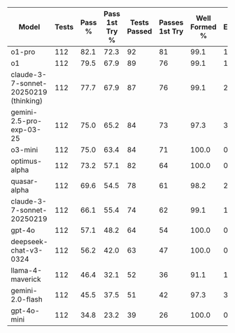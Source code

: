 | Model | Tests | Pass % | Pass 1st Try % | Tests Passed | Passes 1st Try | Well Formed % | Errors | Sec/Test | Total Cost ($) | Cost/Test ($) |
| --- | --- | --- | --- | --- | --- | --- | --- | --- | --- | --- |
| o1-pro | 112 | 82.1 | 72.3 | 92 | 81 | 99.1 | 1 | 301.6 | 275.04 | 2.4558 |
| o1 | 112 | 79.5 | 67.9 | 89 | 76 | 99.1 | 1 | 49.3 | 29.22 | 0.2609 |
| claude-3-7-sonnet-20250219 (thinking) | 112 | 77.7 | 67.9 | 87 | 76 | 99.1 | 2 | 79.5 | 12.55 | 0.1120 |
| gemini-2.5-pro-exp-03-25 | 112 | 75.0 | 65.2 | 84 | 73 | 97.3 | 3 | 40.9 | 0.00 | 0.0000 |
| o3-mini | 112 | 75.0 | 63.4 | 84 | 71 | 100.0 | 0 | 37.5 | 2.13 | 0.0190 |
| optimus-alpha | 112 | 73.2 | 57.1 | 82 | 64 | 100.0 | 0 | 8.4 | 0.00 | 0.0000 |
| quasar-alpha | 112 | 69.6 | 54.5 | 78 | 61 | 98.2 | 2 | 7.4 | 0.00 | 0.0000 |
| claude-3-7-sonnet-20250219 | 112 | 66.1 | 55.4 | 74 | 62 | 99.1 | 1 | 15.9 | 3.80 | 0.0340 |
| gpt-4o | 112 | 57.1 | 48.2 | 64 | 54 | 100.0 | 0 | 12.4 | 1.60 | 0.0143 |
| deepseek-chat-v3-0324 | 112 | 56.2 | 42.0 | 63 | 47 | 100.0 | 0 | 59.2 | 0.41 | 0.0037 |
| llama-4-maverick | 112 | 46.4 | 32.1 | 52 | 36 | 91.1 | 10 | 16.0 | 0.00 | 0.0000 |
| gemini-2.0-flash | 112 | 45.5 | 37.5 | 51 | 42 | 97.3 | 3 | 4.9 | 0.08 | 0.0007 |
| gpt-4o-mini | 112 | 34.8 | 23.2 | 39 | 26 | 100.0 | 0 | 13.4 | 0.11 | 0.0010 |
